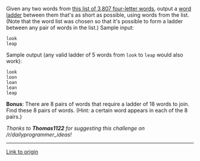 Given any two words from [this list of 3,807 four-letter words](http://pastebin.com/zY4Xt7iB), output a [word ladder](http://www.reddit.com/r/dailyprogrammer/comments/149kec/1242012_challenge_114_easy_word_ladder_steps/) between them that's as short as possible, using words from the list. (Note that the word list was chosen so that it's possible to form a ladder between any pair of words in the list.) Sample input:

    look
    leap

Sample output (any valid ladder of 5 words from `look` to `leap` would also work):

    look
    loon
    loan
    lean
    leap

__Bonus__: There are 8 pairs of words that require a ladder of 18 words to join. Find these 8 pairs of words. (Hint: a certain word appears in each of the 8 pairs.)

_Thanks to **Thomas1122** for suggesting this challenge on /r/dailyprogrammer_ideas!_

---

[Link to origin](https://www.reddit.com/r/dailyprogrammer/149khi)